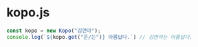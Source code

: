 # kopo.js

```javascript
const kopo = new Kopo("김연아");
console.log(`${kopo.get("은/는")} 아름답다.`) // 김연아는 아름답다.
```